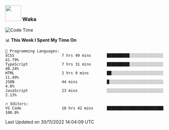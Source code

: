 ### <img src="https://media.giphy.com/media/VgCDAzcKvsR6OM0uWg/giphy.gif" width="50"> Waka

  <!--START_SECTION:waka-->
![Code Time](http://img.shields.io/badge/Code%20Time-1%2C128%20hrs%2028%20mins-blue)

📊 **This Week I Spent My Time On** 

```text
💬 Programming Languages: 
SCSS                     7 hrs 49 mins       ██████████░░░░░░░░░░░░░░░   41.79% 
TypeScript               7 hrs 31 mins       ██████████░░░░░░░░░░░░░░░   40.24% 
HTML                     2 hrs 9 mins        ██░░░░░░░░░░░░░░░░░░░░░░░   11.49% 
JSON                     44 mins             █░░░░░░░░░░░░░░░░░░░░░░░░   4.0% 
JavaScript               23 mins             ░░░░░░░░░░░░░░░░░░░░░░░░░   2.13%

🔥 Editors: 
VS Code                  18 hrs 42 mins      █████████████████████████   100.0%

```


 Last Updated on 30/11/2022 14:04:09 UTC
<!--END_SECTION:waka-->
